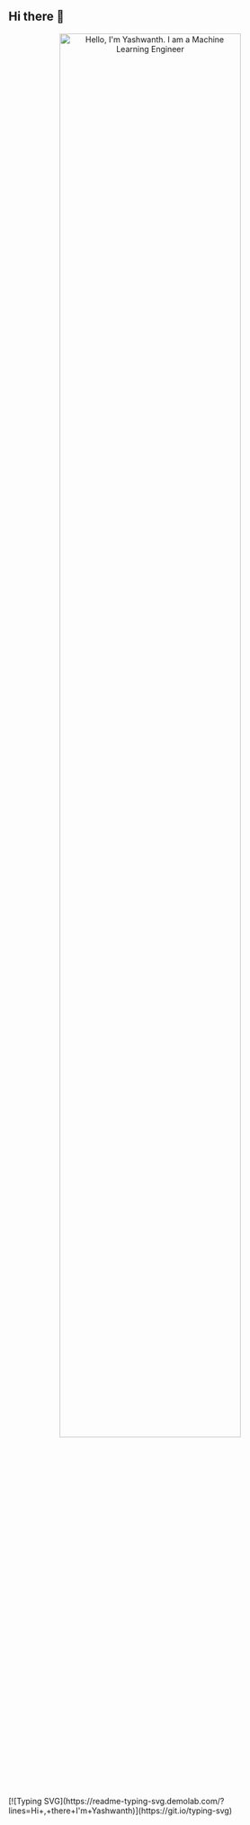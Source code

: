 ## Hi there 👋
<p align="center"><img width="80%" alt="Hello, I'm Yashwanth. I am a Machine Learning Engineer" src="./assets/gh-readme-header.png" /></a></p>
[![Typing SVG](https://readme-typing-svg.demolab.com/?lines=Hi+,+there+I'm+Yashwanth)](https://git.io/typing-svg)
<!--
**T-Yashwanth/T-Yashwanth** is a ✨ _special_ ✨ repository because its `README.md` (this file) appears on your GitHub profile.

Here are some ideas to get you started:

- 🔭 I’m currently working on ...
- 🌱 I’m currently learning ...
- 👯 I’m looking to collaborate on ...
- 🤔 I’m looking for help with ...
- 💬 Ask me about ...
- 📫 How to reach me: ...
- 😄 Pronouns: ...
- ⚡ Fun fact: ...
-->
![T-Yashwanth's Top Languages](https://github-readme-stats.vercel.app/api/top-langs/?username=T-Yashwanth&theme=tokyonight&show_icons=true&hide_border=false&layout=compact)
